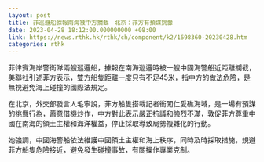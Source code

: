 ```yaml
---
layout: post
title: 菲巡邏船據報南海被中方攔截　北京：菲方有預謀挑釁
date: 2023-04-28 18:12:00.000000000 +08:00
link: https://news.rthk.hk/rthk/ch/component/k2/1698360-20230428.htm
categories: rthk
---
```


菲律賓海岸警衛隊兩艘巡邏船，據報在南海巡邏時被一艘中國海警船近距離攔截，美聯社引述菲方表示，雙方船隻距離一度只有不足45米，指中方的做法危險，是無視避免海上碰撞的國際法規定。

在北京，外交部發言人毛寧說，菲方船隻搭載記者衝闖仁愛礁海域，是一場有預謀的挑釁行為，蓄意借機炒作，中方對此表示嚴正抗議和強烈不滿，敦促菲方尊重中國在南海的領土主權和海洋權益，停止採取導致局勢複雜化的行動。

她強調，中國海警船依法維護中國領土主權和海上秩序，同時及時採取措施，規避菲方船隻危險接近，避免發生碰撞事故，有關操作專業克制。
